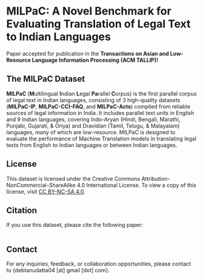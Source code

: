 # MILPaC: A Novel Benchmark for Evaluating Translation of Legal Text to Indian Languages

Paper accepted for publication in the **Transactions on Asian and Low-Resource Language Information Processing (ACM TALLIP)!**

## The MILPaC Dataset 
<b> MILPaC </b> (**M**ultilingual **I**ndian **L**egal **Pa**rallel **C**orpus) is the first parallel corpus of legal text in Indian languages, consisting of 3 high-quality datasets (**MILPaC-IP**, **MILPaC-CCI-FAQ**, and **MILPaC-Acts**) compiled from reliable sources of legal information in India. It includes parallel text units in English and 9 Indian languages, covering Indo-Aryan (Hindi, Bengali, Marathi, Punjabi, Gujarati, & Oriya) and Dravidian (Tamil, Telugu, & Malayalam) languages, many of which are low-resource. MILPaC is designed to evaluate the performance of Machine Translation models in translating legal texts from English to Indian languages or between Indian languages.

## License
This dataset is licensed under the Creative Commons Attribution-NonCommercial-ShareAlike 4.0 International License. To view a copy of this license, visit [CC BY-NC-SA 4.0](https://creativecommons.org/licenses/by-nc-sa/4.0/).

## Citation
If you use this dataset, please cite the following paper:
```
```


## Contact
For any inquiries, feedback, or collaboration opportunities, please contact to {debtanudatta04 [at] gmail [dot] com}.
